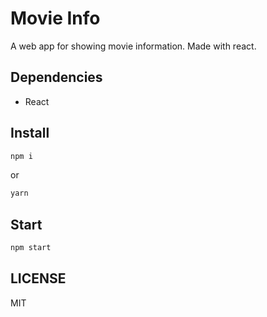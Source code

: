 # Movie Info
A web app for showing movie information. Made with react.

## Dependencies
- React

## Install
```bash
npm i
```
or
```bash
yarn
```

## Start
```bash
npm start
```

## LICENSE
MIT

